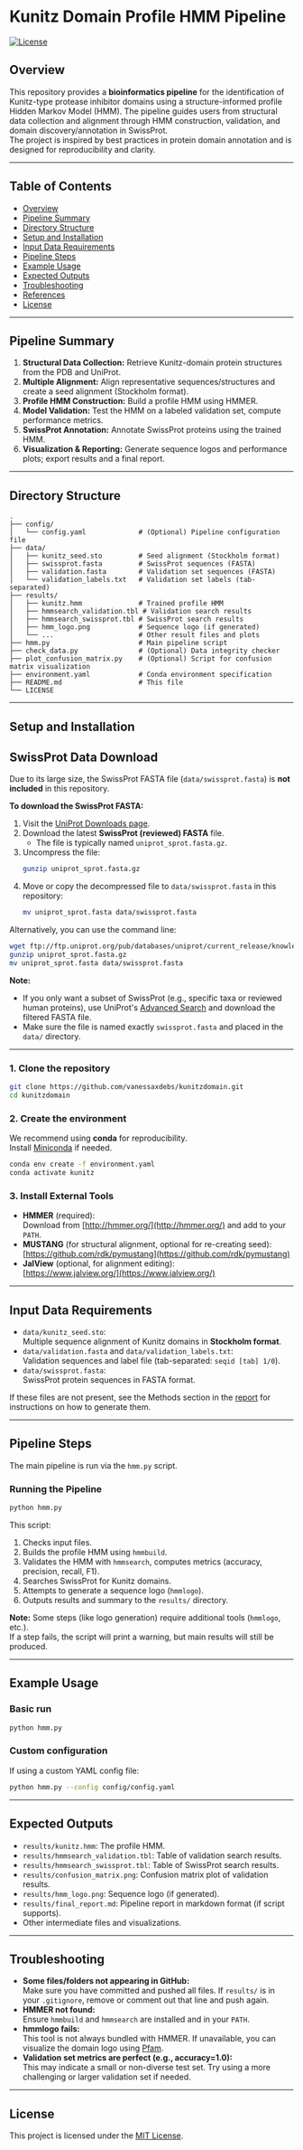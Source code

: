 # Kunitz Domain Profile HMM Pipeline

[![License](https://img.shields.io/badge/license-MIT-blue.svg)](LICENSE)

## Overview

This repository provides a **bioinformatics pipeline** for the identification of Kunitz-type protease inhibitor domains using a structure-informed profile Hidden Markov Model (HMM). The pipeline guides users from structural data collection and alignment through HMM construction, validation, and domain discovery/annotation in SwissProt.  
The project is inspired by best practices in protein domain annotation and is designed for reproducibility and clarity.

---

## Table of Contents

- [Overview](#overview)
- [Pipeline Summary](#pipeline-summary)
- [Directory Structure](#directory-structure)
- [Setup and Installation](#setup-and-installation)
- [Input Data Requirements](#input-data-requirements)
- [Pipeline Steps](#pipeline-steps)
- [Example Usage](#example-usage)
- [Expected Outputs](#expected-outputs)
- [Troubleshooting](#troubleshooting)
- [References](#references)
- [License](#license)

---

## Pipeline Summary

1. **Structural Data Collection:** Retrieve Kunitz-domain protein structures from the PDB and UniProt.
2. **Multiple Alignment:** Align representative sequences/structures and create a seed alignment (Stockholm format).
3. **Profile HMM Construction:** Build a profile HMM using HMMER.
4. **Model Validation:** Test the HMM on a labeled validation set, compute performance metrics.
5. **SwissProt Annotation:** Annotate SwissProt proteins using the trained HMM.
6. **Visualization & Reporting:** Generate sequence logos and performance plots; export results and a final report.

---

## Directory Structure

```text
.
├── config/
│   └── config.yaml             # (Optional) Pipeline configuration file
├── data/
│   ├── kunitz_seed.sto         # Seed alignment (Stockholm format)
│   ├── swissprot.fasta         # SwissProt sequences (FASTA)
│   ├── validation.fasta        # Validation set sequences (FASTA)
│   └── validation_labels.txt   # Validation set labels (tab-separated)
├── results/
│   ├── kunitz.hmm              # Trained profile HMM
│   ├── hmmsearch_validation.tbl # Validation search results
│   ├── hmmsearch_swissprot.tbl # SwissProt search results
│   ├── hmm_logo.png            # Sequence logo (if generated)
│   └── ...                     # Other result files and plots
├── hmm.py                      # Main pipeline script
├── check_data.py               # (Optional) Data integrity checker
├── plot_confusion_matrix.py    # (Optional) Script for confusion matrix visualization
├── environment.yaml            # Conda environment specification
├── README.md                   # This file
└── LICENSE
```

---

## Setup and Installation
## SwissProt Data Download

Due to its large size, the SwissProt FASTA file (`data/swissprot.fasta`) is **not included** in this repository.

**To download the SwissProt FASTA:**

1. Visit the [UniProt Downloads page](https://www.uniprot.org/downloads).
2. Download the latest **SwissProt (reviewed) FASTA** file.  
   - The file is typically named `uniprot_sprot.fasta.gz`.
3. Uncompress the file:
   ```bash
   gunzip uniprot_sprot.fasta.gz
   ```
4. Move or copy the decompressed file to `data/swissprot.fasta` in this repository:
   ```bash
   mv uniprot_sprot.fasta data/swissprot.fasta
   ```

Alternatively, you can use the command line:
```bash
wget ftp://ftp.uniprot.org/pub/databases/uniprot/current_release/knowledgebase/complete/uniprot_sprot.fasta.gz
gunzip uniprot_sprot.fasta.gz
mv uniprot_sprot.fasta data/swissprot.fasta
```

**Note:**  
- If you only want a subset of SwissProt (e.g., specific taxa or reviewed human proteins), use UniProt's [Advanced Search](https://www.uniprot.org/uniprotkb?query=reviewed:true) and download the filtered FASTA file.
- Make sure the file is named exactly `swissprot.fasta` and placed in the `data/` directory.

---
### 1. Clone the repository

```bash
git clone https://github.com/vanessaxdebs/kunitzdomain.git
cd kunitzdomain
```

### 2. Create the environment

We recommend using **conda** for reproducibility.  
Install [Miniconda](https://docs.conda.io/en/latest/miniconda.html) if needed.

```bash
conda env create -f environment.yaml
conda activate kunitz
```

### 3. Install External Tools

- **HMMER** (required):  
  Download from [http://hmmer.org/](http://hmmer.org/) and add to your `PATH`.
- **MUSTANG** (for structural alignment, optional for re-creating seed):  
  [https://github.com/rdk/pymustang](https://github.com/rdk/pymustang)
- **JalView** (optional, for alignment editing):  
  [https://www.jalview.org/](https://www.jalview.org/)

---

## Input Data Requirements

- `data/kunitz_seed.sto`:  
  Multiple sequence alignment of Kunitz domains in **Stockholm format**.
- `data/validation.fasta` and `data/validation_labels.txt`:  
  Validation sequences and label file (tab-separated: `seqid [tab] 1/0`).
- `data/swissprot.fasta`:  
  SwissProt protein sequences in FASTA format.

If these files are not present, see the Methods section in the [report](./report.md) for instructions on how to generate them.

---

## Pipeline Steps

The main pipeline is run via the `hmm.py` script.

### **Running the Pipeline**

```bash
python hmm.py
```

This script:

1. Checks input files.
2. Builds the profile HMM using `hmmbuild`.
3. Validates the HMM with `hmmsearch`, computes metrics (accuracy, precision, recall, F1).
4. Searches SwissProt for Kunitz domains.
5. Attempts to generate a sequence logo (`hmmlogo`).
6. Outputs results and summary to the `results/` directory.

**Note:** Some steps (like logo generation) require additional tools (`hmmlogo`, etc.).  
If a step fails, the script will print a warning, but main results will still be produced.

---

## Example Usage

### **Basic run**

```bash
python hmm.py
```

### **Custom configuration**

If using a custom YAML config file:

```bash
python hmm.py --config config/config.yaml
```

---

## Expected Outputs

- `results/kunitz.hmm`: The profile HMM.
- `results/hmmsearch_validation.tbl`: Table of validation search results.
- `results/hmmsearch_swissprot.tbl`: Table of SwissProt search results.
- `results/confusion_matrix.png`: Confusion matrix plot of validation results.
- `results/hmm_logo.png`: Sequence logo (if generated).
- `results/final_report.md`: Pipeline report in markdown format (if script supports).
- Other intermediate files and visualizations.

---

## Troubleshooting

- **Some files/folders not appearing in GitHub:**  
  Make sure you have committed and pushed all files. If `results/` is in your `.gitignore`, remove or comment out that line and push again.
- **HMMER not found:**  
  Ensure `hmmbuild` and `hmmsearch` are installed and in your `PATH`.
- **hmmlogo fails:**  
  This tool is not always bundled with HMMER. If unavailable, you can visualize the domain logo using [Pfam](https://pfam.xfam.org/family/PF00014#tabview=tab5).
- **Validation set metrics are perfect (e.g., accuracy=1.0):**  
  This may indicate a small or non-diverse test set. Try using a more challenging or larger validation set if needed.

---

## License

This project is licensed under the [MIT License](./LICENSE).



